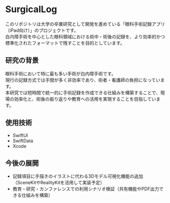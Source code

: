 # SurgicalLog

このリポジトリは大学の卒業研究として開発を進めている「眼科手術記録アプリ（iPad向け）」のプロジェクトです。  
白内障手術を中心とした眼科領域における術中・術後の記録を、より効率的かつ標準化されたフォーマットで残すことを目的としています。

## 研究の背景
眼科手術において特に最も多い手術が白内障手術です。  
現行の記録方式では手間が多く非効率であり、術者・看護師の負担になっています。  
本研究では短時間で統一的に手術記録を作成できる仕組みを構築することで、現場の効率化と、術後の振り返りや教育への活用を実現することを目指しています。

## 使用技術
- SwiftUI
- SwiftData
- Xcode

## 今後の展開
- 記録項目に手描きのイラストに代わる3Dモデル可視化機能の追加（SceneKitやRealityKitを活用して実装予定）
- 教育・研究・カンファレンスでの利用シナリオ検証（共有機能やPDF出力できる仕組みを構築）
